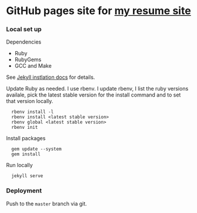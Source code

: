 # GitHub pages site for [my resume site](https://lindsayyoung.github.io)

### Local set up
Dependencies
 - Ruby
 - RubyGems
 - GCC and Make
 
 See [Jekyll instlation docs](https://jekyllrb.com/docs/installation/) for details.

Update Ruby as needed. 
I use rbenv. I update rbenv, I list the ruby versions availale, pick the latest stable version for the install command and to set that version locally.
```
  rbenv install -l
  rbenv install <latest stable version>
  rbenv global <latest stable version>
  rbenv init
```
Install packages
```
  gem update --system 
  gem install
```
Run locally
```
  jekyll serve
```  
### Deployment

Push to the `master` branch via git.
